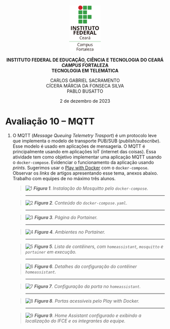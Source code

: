 <p align="center">
    <picture>
        <source media="(prefers-color-scheme: dark)" srcset="/img/ifce/logo-vertical-branca_media.png">
        <source media="(prefers-color-scheme: light)" srcset="/img/ifce/logo-vertical-colorida_media.png">
        <img alt="IFCE" width="100" src="/img/ifce/logo-vertical-colorida_media.png">
    </picture>
</p>

<p align="center"><b>INSTITUTO FEDERAL DE EDUCAÇÃO, CIÊNCIA E TECNOLOGIA DO CEARÁ</b><br>
<b><i>CAMPUS</i> FORTALEZA</b><br>
<b>TECNOLOGIA EM TELEMÁTICA</b></p>

<p align="center">
CARLOS GABRIEL SACRAMENTO<br>
CÍCERA MÁRCIA DA FONSECA SILVA<br>
PABLO BUSATTO</p>

<p align="center">2 de dezembro de 2023</p>

# Avaliação 10 – MQTT

1. O MQTT (*Message Queuing Telemetry Trasport*) é um protocolo leve que implementa o modelo de transporte PUB/SUB (*publish*/*subscribe*). Esse modelo é usado em aplicações de mensageria. O MQTT é principalmente usando em aplicações IoT (internet das coisas). Essa atividade tem como objetivo implementar uma aplicação MQTT usando o `docker-compose`.
Evidenciar o funcionamento da aplicação usando *prints*. Sugerimos usar o [Play with Docker](https://labs.play-with-docker.com) com o `docker-compose`. Observar os *links* de artigos apresentando esse tema, anexos abaixo. Trabalho com equipes de no máximo três alunos.

   > ![1](https://github.com/PabloBF/asr_tele/assets/55034604/411f9493-7b17-484d-88cb-3d95d51b1c5f)
     ***Figura 1**. Instalação do Mosquitto pelo `docker-compose`.*

   > ---

   > ![2](https://github.com/PabloBF/asr_tele/assets/55034604/53ebc0b0-280b-45b1-a391-dcfa8bd58827)
     ***Figura 2**. Conteúdo do `docker-compose.yaml`.*

   > ---

   > ![3](https://github.com/PabloBF/asr_tele/assets/55034604/458787c0-0895-4d48-b6e3-610373b15330)
     ***Figura 3**. Página do Portainer.*

   > ---

   > ![4](https://github.com/PabloBF/asr_tele/assets/55034604/99e67158-0dcf-401c-813b-d16c78ca05ec)
     ***Figura 4**. Ambientes no Portainer.*

   > ---

   > ![5](https://github.com/PabloBF/asr_tele/assets/55034604/d7fd69a9-2159-4c5f-bf90-73ee6e722972)
     ***Figura 5**. Lista de contêiners, com `homeassistant`, `mosquitto` e `portainer` em execução.*
   
   > ---
   
   > ![6](https://github.com/PabloBF/asr_tele/assets/55034604/5b20ad71-8f13-4d2e-bd02-c89035e49365)
     ***Figura 6**. Detalhes da configuração do contêiner `homeassistant`.*

   > ---

   > ![7](https://github.com/PabloBF/asr_tele/assets/55034604/acc969df-9c6a-4514-b978-4a8c9f6a70a4)
     ***Figura 7**. Configuração da porta no `homeassistant`.*

   > ---

   > ![8](https://github.com/PabloBF/asr_tele/assets/55034604/f8adfef5-31c7-4f65-87e7-e87add601be4)
     ***Figura 8**. Portas acessíveis pelo Play with Docker.*

   > ---

   > ![9](https://github.com/PabloBF/asr_tele/assets/55034604/5aefbcb4-f6b5-4673-bd88-b263e6141662)
     ***Figura 9**. Home Assistant configurado e exibindo a localização do IFCE e os integrantes da equipe.*
